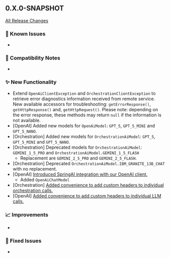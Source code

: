 ## 0.X.0-SNAPSHOT

[All Release Changes](https://github.com/SAP/ai-sdk-java/releases/)

### 🚧 Known Issues

-

### 🔧 Compatibility Notes

-

### ✨ New Functionality

- Extend `OpenAiClientException` and `OrchestrationClientException` to retrieve error diagnostics information received
  from remote service.
  New available accessors for troubleshooting: `getErrorResponse()`, `getHttpResponse()` and, `getHttpRequest()`.
  Please note: depending on the error response, these methods may return `null` if the information is not available.
- [OpenAI] Added new models for `OpenAiModel`: `GPT_5`, `GPT_5_MINI` and `GPT_5_NANO`.
- [Orchestration] Added new models for `OrchestrationAiModel`: `GPT_5`, `GPT_5_MINI` and
  `GPT_5_NANO`.
- [Orchestration] Deprecated models for `OrchestrationAiModel`: `GEMINI_1_5_PRO` and
  `OrchestrationAiModel.GEMINI_1_5_FLASH`
  - Replacement are `GEMINI_2_5_PRO` and `GEMINI_2_5_FLASH`.
- [Orchestration] Deprecated `OrchestrationAiModel.IBM_GRANITE_13B_CHAT` with no replacement.
- [OpenAI] [Introduced SpringAI integration with our OpenAI client.](https://sap.github.io/ai-sdk/docs/java/spring-ai/openai)
  - Added `OpenAiChatModel`
- [Orchestration] [Added convenience to add custom headers to individual orchestration calls.](https://sap.github.io/ai-sdk/docs/java/orchestration/chat-completion#custom-headers)
- [OpenAI] [Added convenience to add custom headers to individual LLM calls.](https://sap.github.io/ai-sdk/docs/java/foundation-models/openai/chat-completion#custom-headers)

### 📈 Improvements

-

### 🐛 Fixed Issues

-
